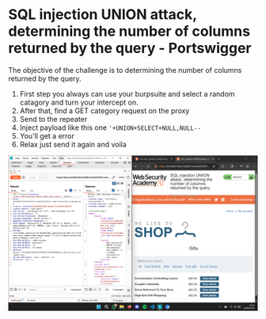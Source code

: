 # SQL injection UNION attack, determining the number of columns returned by the query - Portswigger

The objective of the challenge is to determining the number of columns returned by the query.

1. First step you always can use your burpsuite and select a random catagory and turn your intercept on. 
2. After that, find a GET category request on the proxy
3. Send to the repeater
4. Inject payload like this one `'+UNION+SELECT+NULL,NULL--`
5. You'll get a error
6. Relax just send it again and voila

![alt text](<img/Screenshot 2025-09-10 223149.png>)